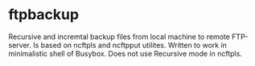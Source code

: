 # ftpbackup
Recursive and incremtal backup files from local machine to remote FTP-server. Is based on ncftpls and ncftpput utilites. Written to work in minimalistic shell of Busybox. Does not use Recursive mode in ncftpls.
